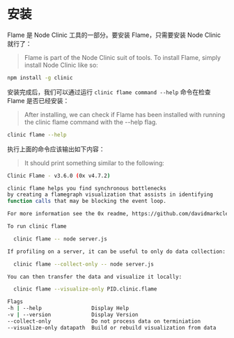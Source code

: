 # 安装

Flame 是 Node Clinic 工具的一部分。要安装 Flame，只需要安装 Node Clinic 就行了：
> Flame is part of the Node Clinic suit of tools. To install Flame, simply install Node Clinic like so:

```bash
npm install -g clinic
```

安装完成后，我们可以通过运行 `clinic flame command --help` 命令在检查 Flame 是否已经安装：
> After installing, we can check if Flame has been installed with running the clinic flame command with the --help flag.

```bash
clinic flame --help
```

执行上面的命令应该输出如下内容：
> It should print something similar to the following:

```bash
Clinic Flame - v3.6.0 (0x v4.7.2)

clinic flame helps you find synchronous bottlenecks
by creating a flamegraph visualization that assists in identifying
function calls that may be blocking the event loop.

For more information see the 0x readme, https://github.com/davidmarkclements/0x

To run clinic flame

  clinic flame -- node server.js

If profiling on a server, it can be useful to only do data collection:

  clinic flame --collect-only -- node server.js

You can then transfer the data and visualize it locally:

  clinic flame --visualize-only PID.clinic.flame

Flags
-h | --help                Display Help
-v | --version             Display Version
--collect-only             Do not process data on terminiation
--visualize-only datapath  Build or rebuild visualization from data
```